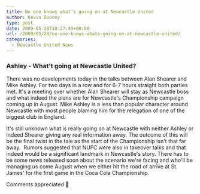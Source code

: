 ```yaml
---
title: No one knows what’s going on at Newcastle United
author: Kevin Doocey
type: post
date: 2009-05-28T18:27:49+00:00
url: /2009/05/28/no-one-knows-whats-going-on-at-newcastle-united/
categories:
  - Newcastle United News
---
```


### Ashley - What't going at Newcastle United?

There was no developments today in the talks between Alan Shearer and Mike Ashley. For two days in a row and for 6-7 hours straight both parties met. It's a meeting over whether Alan Shearer will stay as Newcastle boss and what indeed the plans are for  Newcastle's Championship campaign coming up in August. Mike Ashley is a less than popular character around Newcastle with most people blaming him for the relegation of one of the biggest club in England.

It's still unknown what is really going on at Newcastle with neither Ashley or indeed Shearer giving any real information away. The outcome of this will be the final twist in the tale as the start of the Championship isn't that far away.  Rumors suggested that NUFC were also in takeover talks and that indeed would be a significant landmark in Newcastle's story. There has to be some news released soon about the scenario we're facing and who'll be managing us come August when we either hit the road of arrive at St. James' for the first game in the Coca Cola Championship.

Comments appreciated 🙂
